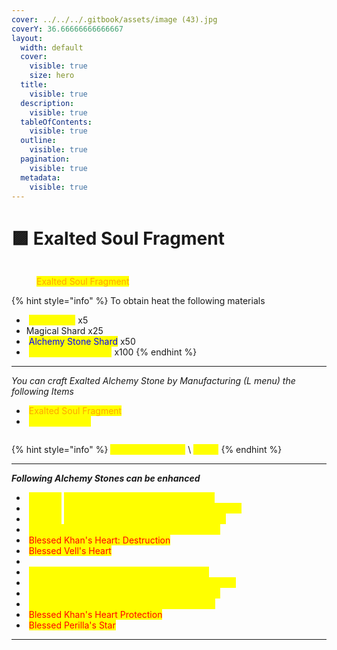 ```yaml
---
cover: ../../../.gitbook/assets/image (43).jpg
coverY: 36.66666666666667
layout:
  width: default
  cover:
    visible: true
    size: hero
  title:
    visible: true
  description:
    visible: true
  tableOfContents:
    visible: true
  outline:
    visible: true
  pagination:
    visible: true
  metadata:
    visible: true
---
```


# 🟪 Exalted Soul Fragment

<figure><img src="https://592728697-files.gitbook.io/~/files/v0/b/gitbook-x-prod.appspot.com/o/spaces%2FkA2Ou9rHBG7pND0Xi3Co%2Fuploads%2FnC6Q6JzNMmG1bTkuCUXU%2Fimage.png?alt=media&#x26;token=9f2558eb-1660-48ed-8ed1-7fff29bf333d" alt=""><figcaption><p><mark style="color:orange;">Exalted Soul Fragment</mark></p></figcaption></figure>

{% hint style="info" %}
To obtain heat the following materials

* <img src="https://592728697-files.gitbook.io/~/files/v0/b/gitbook-x-prod.appspot.com/o/spaces%2FkA2Ou9rHBG7pND0Xi3Co%2Fuploads%2FljLV8Bq9y9l7h0E8SO1B%2Fimage.png?alt=media&#x26;token=f4ffad46-d84c-4403-9cd8-43e0911c9e25" alt="" data-size="line"> <mark style="color:yellow;">Forest Fury</mark> x5
* <img src="https://592728697-files.gitbook.io/~/files/v0/b/gitbook-x-prod.appspot.com/o/spaces%2FkA2Ou9rHBG7pND0Xi3Co%2Fuploads%2FAW3a7qDuBmZ1nWG2qZYh%2Fimage.png?alt=media&#x26;token=4b1ace17-51f3-43ea-a805-492eeb6bafc5" alt="" data-size="line">Magical Shard x25
* <img src="https://592728697-files.gitbook.io/~/files/v0/b/gitbook-x-prod.appspot.com/o/spaces%2FkA2Ou9rHBG7pND0Xi3Co%2Fuploads%2FJ4qN1Ijd9OMtKKqYGOGL%2Fimage.png?alt=media&#x26;token=fe7446b3-1d2a-4ea3-8010-8df24fc93dcd" alt="" data-size="line"> <mark style="color:blue;">Alchemy Stone Shard</mark> x50
* <img src="https://592728697-files.gitbook.io/~/files/v0/b/gitbook-x-prod.appspot.com/o/spaces%2FkA2Ou9rHBG7pND0Xi3Co%2Fuploads%2FuGODlEtKkDSipZJtw7xy%2Fimage.png?alt=media&#x26;token=d5e84b8b-1163-4024-a8e1-f9198f064cc1" alt="" data-size="line"> <mark style="color:yellow;">Crystallized Despair</mark> x100
{% endhint %}

***

_You can craft Exalted Alchemy Stone by Manufacturing (L menu) the following Items_

* <img src="https://592728697-files.gitbook.io/~/files/v0/b/gitbook-x-prod.appspot.com/o/spaces%2FkA2Ou9rHBG7pND0Xi3Co%2Fuploads%2FnC6Q6JzNMmG1bTkuCUXU%2Fimage.png?alt=media&#x26;token=9f2558eb-1660-48ed-8ed1-7fff29bf333d" alt="" data-size="line"> <mark style="color:orange;">Exalted Soul Fragment</mark>
* <img src="https://592728697-files.gitbook.io/~/files/v0/b/gitbook-x-prod.appspot.com/o/spaces%2FkA2Ou9rHBG7pND0Xi3Co%2Fuploads%2Ffugvw9isR1PrbKKhm2Ox%2Fimage.png?alt=media&#x26;token=8092ae2f-296a-4a96-bf0f-b9c3199547b3" alt="" data-size="line"> <mark style="color:yellow;">Alchemy Stone</mark>

<figure><img src="https://592728697-files.gitbook.io/~/files/v0/b/gitbook-x-prod.appspot.com/o/spaces%2FkA2Ou9rHBG7pND0Xi3Co%2Fuploads%2FzmiNmYynXCU4r50oKrMO%2Fexalted%20alchemy%20stone%20craft.png?alt=media&#x26;token=c2d3becc-ab81-4e10-8d17-e916ee40efe7" alt=""><figcaption></figcaption></figure>

{% hint style="info" %}
<mark style="color:yellow;">Additional Effects:</mark> \ <mark style="color:yellow;">DP +2</mark>
{% endhint %}

***

_**Following Alchemy Stones can be enhanced**_

* <img src="https://592728697-files.gitbook.io/~/files/v0/b/gitbook-x-prod.appspot.com/o/spaces%2FkA2Ou9rHBG7pND0Xi3Co%2Fuploads%2F0U1WvfJWTCSewigi9fP3%2Fimage.png?alt=media&#x26;token=454a78db-137a-4241-b4c4-fa3289484397" alt="" data-size="line"> <mark style="color:yellow;">Blessed</mark> <mark style="color:yellow;">Sharp Alchemy Stone of Destruction</mark>
* <img src="https://592728697-files.gitbook.io/~/files/v0/b/gitbook-x-prod.appspot.com/o/spaces%2FkA2Ou9rHBG7pND0Xi3Co%2Fuploads%2Fh7rUcUZQI0KE6qDm5Thn%2Fimage.png?alt=media&#x26;token=8b9b0cce-5f30-43cf-beff-1f6c879a7c07" alt="" data-size="line"> <mark style="color:yellow;">Blessed</mark> <mark style="color:yellow;">Resplendent Alchemy Stone of Destruction</mark>
* <img src="https://592728697-files.gitbook.io/~/files/v0/b/gitbook-x-prod.appspot.com/o/spaces%2FkA2Ou9rHBG7pND0Xi3Co%2Fuploads%2FCK1GhBEULRJJoSvUWhOv%2Fimage.png?alt=media&#x26;token=cf67dbaf-5ac7-47ec-aa32-564971cc2c63" alt="" data-size="line"> <mark style="color:yellow;">Blessed</mark> <mark style="color:yellow;">Splendid Alchemy Stone of Destruction</mark>
* <img src="https://592728697-files.gitbook.io/~/files/v0/b/gitbook-x-prod.appspot.com/o/spaces%2FkA2Ou9rHBG7pND0Xi3Co%2Fuploads%2F200iyWMZeZrqUt490kPK%2Fimage.png?alt=media&#x26;token=1c123af6-7f0b-4f4b-ad22-3f442edf9e5c" alt="" data-size="line"> <mark style="color:yellow;">Blessed Shining Alchemy Stone of Destruction</mark>
* <img src="https://592728697-files.gitbook.io/~/files/v0/b/gitbook-x-prod.appspot.com/o/spaces%2FkA2Ou9rHBG7pND0Xi3Co%2Fuploads%2Fjl5wkwVuMQClgky3yTZ3%2Fimage.png?alt=media&#x26;token=d1e06ad7-d886-4b80-8ccb-e93062ce85ab" alt="" data-size="line"> <mark style="color:red;">Blessed Khan's Heart: Destruction</mark>
* <img src="https://592728697-files.gitbook.io/~/files/v0/b/gitbook-x-prod.appspot.com/o/spaces%2FkA2Ou9rHBG7pND0Xi3Co%2Fuploads%2F5NEWtfaZcxnlzdZDeWXB%2Fimage.png?alt=media&#x26;token=d8158ac2-873f-44f7-92de-5ba9a6df9ac6" alt="" data-size="line"> <mark style="color:red;">Blessed Vell's Heart</mark>
*
* <img src="https://592728697-files.gitbook.io/~/files/v0/b/gitbook-x-prod.appspot.com/o/spaces%2FkA2Ou9rHBG7pND0Xi3Co%2Fuploads%2FvyGiN2FSINfk7jUClUh3%2Fimage.png?alt=media&#x26;token=0fdc91d0-5820-4d97-9a8d-5778907cb95b" alt="" data-size="line"> <mark style="color:yellow;">Blessed Sharp Alchemy Stone of Protection</mark>
* <img src="https://592728697-files.gitbook.io/~/files/v0/b/gitbook-x-prod.appspot.com/o/spaces%2FkA2Ou9rHBG7pND0Xi3Co%2Fuploads%2FvfXwWOUmj1wjPZFyQ16e%2Fimage.png?alt=media&#x26;token=e3539261-fed4-46d4-8d62-8e9f361b7c98" alt="" data-size="line"> <mark style="color:yellow;">Blessed Resplendent Alchemy Stone of Protection</mark>
* <img src="https://592728697-files.gitbook.io/~/files/v0/b/gitbook-x-prod.appspot.com/o/spaces%2FkA2Ou9rHBG7pND0Xi3Co%2Fuploads%2Fm8ki9nEyQEC4SfVbzcGO%2Fimage.png?alt=media&#x26;token=a6781664-0da6-4953-b20e-d8d9f35bf96e" alt="" data-size="line"> <mark style="color:yellow;">Blessed Splendid Alchemy Stone of Protection</mark>
* <img src="https://592728697-files.gitbook.io/~/files/v0/b/gitbook-x-prod.appspot.com/o/spaces%2FkA2Ou9rHBG7pND0Xi3Co%2Fuploads%2F207TRPWXzkVfE2RWDG3b%2Fimage.png?alt=media&#x26;token=5928d34e-b49f-4eeb-bdac-6e2e4acb00ed" alt="" data-size="line"> <mark style="color:yellow;">Blessed Shining Alchemy Stone of Protection</mark>
* <img src="https://592728697-files.gitbook.io/~/files/v0/b/gitbook-x-prod.appspot.com/o/spaces%2FkA2Ou9rHBG7pND0Xi3Co%2Fuploads%2FfTUzy0B9sZ4imBV2aBNM%2Fimage.png?alt=media&#x26;token=bea65448-d277-4978-9f7f-8c5767cf483f" alt="" data-size="line"> <mark style="color:red;">Blessed Khan's Heart Protection</mark>
* <img src="https://592728697-files.gitbook.io/~/files/v0/b/gitbook-x-prod.appspot.com/o/spaces%2FkA2Ou9rHBG7pND0Xi3Co%2Fuploads%2Fl23zXnU7hXZiYrRTFhUH%2Fimage.png?alt=media&#x26;token=fb59ec54-112f-4b6a-8da8-a160a28079fa" alt="" data-size="line"> <mark style="color:red;">Blessed Perilla's Star</mark>

***
